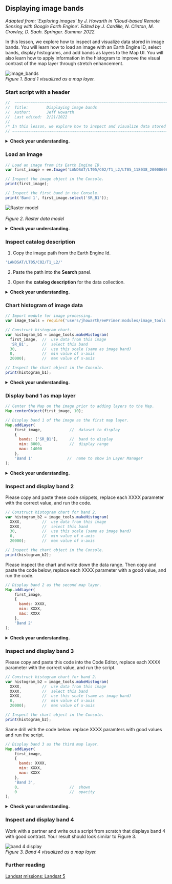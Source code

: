 ## Displaying image bands  

_Adapted from: 'Exploring images' by J. Howarth in 'Cloud-based Remote Sensing with Google Earth Engine'. Edited by J. Cardille, N. Clinton, M. Crowley, D. Saah. Springer. Summer 2022._

In this lesson, we explore how to inspect and visualize data stored in image bands. You will learn how to load an image with an Earth Engine ID, select bands, display histograms, and add bands as layers to the Map UI. You will also learn how to apply information in the histogram to improve the visual contrast of the map layer through stretch enhancement.      

![image_bands](images/image_bands.png)
<br>_Figure 1. Band 1 visualized as a map layer._


### Start script with a header

```js
//  ~~~~~~~~~~~~~~~~~~~~~~~~~~~~~~~~~~~~~~~~~~~~~~~~~~~~~~~~~~~~~~~~~~~~~~~
//  Title:        Displaying image bands
//  Author:       Jeff Howarth
//  Last edited:  2/21/2022   
//          
/* In this lesson, we explore how to inspect and visualize data stored in image bands. You will learn how to construct an image with an Earth Engine ID, select bands, display histograms, and add bands as layers to the Map UI. You will also learn how to apply information in the histogram to improve the visual contrast of the map layer through stretch enhancement. */  
// ~~~~~~~~~~~~~~~~~~~~~~~~~~~~~~~~~~~~~~~~~~~~~~~~~~~~~~~~~~~~~~~~~~~~~~~
```

<details>
<summary><b>Check your understanding.</b></summary>
<br>
What purpose(s) does a header serve?
</details>  

### Load an image  

```js
// Load an image from its Earth Engine ID.
var first_image = ee.Image('LANDSAT/LT05/C02/T1_L2/LT05_118038_20000606');

// Inspect the image object in the Console.
print(first_image);  

// Inspect the first band in the Console.
print('Band 1', first_image.select('SR_B1'));
```
![Raster model](images/raster_model.png)  
<br>_Figure 2. Raster data model_

<details>
<summary><b>Check your understanding.</b></summary>
<br>
<li>What is an <b>image</b> and why does an image contain <b>bands</b>?</li>
<br>
<li>How does an image <b>band</b> differ from an image <b>property</b>?</li>
<br>
<li>What does the <b>image.select()</b> method do?</li>
</details>  

### Inspect catalog description  

1. Copy the image path from the Earth Engine Id.

```js
'LANDSAT/LT05/C02/T1_L2/'
```

2. Paste the path into the __Search__ panel.  

3. Open the __catalog description__ for the data collection.  

<details>
<summary><b>Check your understanding.</b></summary>
<br>
What information can you find in the catalog description that was not provided when you printed the image to the <b>Console</b> in the previous step?
</details>    

### Chart histogram of image data  

```js
// Import module for image processing.
var image_tools = require('users/jhowarth/eePrimer:modules/image_tools.js');

// Construct histogram chart.
var histogram_b1 = image_tools.makeHistogram(
  first_image,  //  use data from this image
  'SR_B1',      //  select this band
  30,           //  use this scale (same as image band)
  0,            //  min value of x-axis
  20000);       //  max value of x-axis

// Inspect the chart object in the Console.
print(histogram_b1);

```
<details>
<summary><b>Check your understanding.</b></summary>
<br>
<li>Using the words 'data value' and 'count', explain what the histogram shows you about the image?</li>
</details>

### Display band 1 as map layer  

```js
// Center the Map on the image prior to adding layers to the Map.
Map.centerObject(first_image, 10);

// Display band 1 of the image as the first map layer.
Map.addLayer(
    first_image,            //  dataset to display
    {
      bands: ['SR_B1'],     //  band to display
      min: 8000,            //  display range  
      max: 14000           
    },
    'Band 1'               //  name to show in Layer Manager
);    
```
<details>
<summary><b>Check your understanding.</b></summary>
<br>
<li>Using the <b>Inspector</b>, click on a location, and look under the <b>Pixels</b> carrot. Click the blue icon to toggle between chart and dictionary views of the data. What does this data tell you about the location that you clicked?</li>
<br>
<li>Comment out the <b>min</b> and <b>max</b> display range values of the <b>visualization parameters</b>, then run the code again. Why does your image look so different? What do the min and max keys of the visualization parameters do?</li>
</details>

### Inspect and display band 2  

Please copy and paste these code snippets, replace each XXXX parameter with the correct value, and run the code.    

```js
// Construct histogram chart for band 2.
var histogram_b2 = image_tools.makeHistogram(
  XXXX,         //  use data from this image
  XXXX,         //  select this band
  30,           //  use this scale (same as image band)
  0,            //  min value of x-axis
  20000);       //  max value of x-axis

// Inspect the chart object in the Console.
print(histogram_b2);
```

Please inspect the chart and write down the data range. Then copy and paste the code below, replace each XXXX parameter with a good value, and run the code.  

```js
// Display band 2 as the second map layer.
Map.addLayer(
    first_image,
    {
      bands: XXXX,
      min: XXXX,
      max: XXXX
    },
    'Band 2'
);
```

<details>
<summary><b>Check your understanding.</b></summary>
<br>
<li>How does your choice of min and max display values affect the layer's visual contrast?</li>
<br>
<li>Please define <b>stretch enhancement</b>.</li>
</details>

### Inspect and display band 3

Please copy and paste this code into the Code Editor, replace each XXXX parameter with the correct value, and run the script.    

```js
// Construct histogram chart for band 2.
var histogram_b2 = image_tools.makeHistogram(
  XXXX,         //  use data from this image
  XXXX,         //  select this band
  XXXX,         //  use this scale (same as image band)
  0,            //  min value of x-axis
  20000);       //  max value of x-axis

// Inspect the chart object in the Console.
print(histogram_b2);
```

Same drill with the code below: replace XXXX paramters with good values and run the script.  

```js
// Display band 3 as the third map layer.
Map.addLayer(
    first_image,
    {
      bands: XXXX,
      min: XXXX,
      max: XXXX
    },
    'Band 3',
    0,                      //  shown
    0                       //  opacity
);
```

<details>
<summary><b>Check your understanding.</b></summary>
<br>
<li>What additional arguments did we pass to the <b>Map.addLayer()</b> function and what did they do?</li><br>
<li>How does the order of <b>Map.addLayer()</b> functions in your script correspond to the order of <b>layers</b> on the map? Why is this so?</li>
</details>

### Inspect and display band 4  

Work with a partner and write out a script from scratch that displays band 4 with good contrast. Your result should look similar to Figure 3.  

![band 4 display](images/band4_layer.png)
<br>_Figure 3. Band 4 visualized as a map layer._


### Further reading  

[Landsat missions: Landsat 5](https://www.usgs.gov/landsat-missions/landsat-5)

